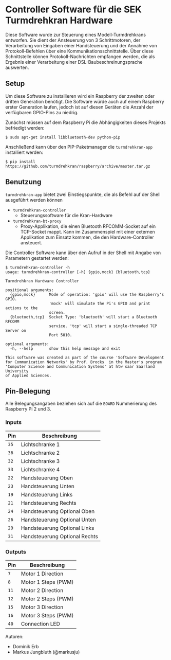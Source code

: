 # Controller Software für die SEK Turmdrehkran Hardware
Diese Software wurde zur Steuerung eines Modell-Turmdrehkrans entworfen. Sie dient der Ansteuerung von 3 Schrittmotoren, der Verarbeitung von Eingaben einer Handsteuerung und der Annahme von Protokoll-Befehlen über eine Kommunikationsschnittstelle. Über diese Schnittstelle können Protokoll-Nachrichten empfangen werden, die als Ergebnis einer Verarbeitung einer DSL-Baubeschreinungsprache auswerten.

## Setup
Um diese Software zu installieren wird ein Raspberry der zweiten oder dritten Generation benötigt.
Die Software würde auch auf einem Raspberry erster Generation laufen, jedoch ist auf diesen Geräten die Anzahl der verfügbaren GPIO-Pins zu niedrig.

Zunächst müssen auf dem Raspberry Pi die Abhängigkeiten dieses Projekts befriedigt werden:
```
$ sudo apt-get install libbluetooth-dev python-pip
```
Anschließend kann über den PIP-Paketmanager die `turmdrehkran-app` installiert werden:
```
$ pip install https://github.com/turmdrehkran/raspberry/archive/master.tar.gz
```
## Benutzung
`turmdrehkran-app` bietet zwei Einstiegspunkte, die als Befehl auf der Shell ausgeführt werden können
* `turmdrehkran-controller`
    * Steuerungssoftware für die Kran-Hardware 
* `turmdrehkran-bt-proxy`
    * Proxy-Applikation, die einen Bluetooth RFCOMM-Socket auf ein TCP-Socket mappt. Kann im Zusammenspiel mit einer externen Applikation zum Einsatz kommen, die den Hardware-Controller ansteuert. 

Die Controller Software kann über den Aufruf in der Shell mit Angabe von Parametern gestartet werden:
```
$ turmdrehkran-controller -h
usage: turmdrehkran-controller [-h] {gpio,mock} {bluetooth,tcp}

Turmdrehkran Hardware Controller

positional arguments:
  {gpio,mock}      Mode of operation: 'gpio' will use the Raspberry's GPIO.
                   'mock' will simulate the Pi's GPIO and print actions to the
                   screen.
  {bluetooth,tcp}  Socket Type: 'bluetooth' will start a Bluetooth RFCOMM
                   service. 'tcp' will start a single-threaded TCP Server on
                   Port 5010.

optional arguments:
  -h, --help       show this help message and exit

This software was created as part of the course 'Software Development for Communication Networks' by Prof. Brocks  in the Master's program
'Computer Science and Communication Systems' at htw saar Saarland University
of Applied Sciences.
```
## Pin-Belegung
Alle Belegungsangaben beziehen sich auf die `BOARD` Nummerierung des Raspberry Pi 2 und 3.
### Inputs
| Pin | Beschreibung |
| --- | --- |
| `35` | Lichtschranke 1 |
| `36` | Lichtschranke 2 |
| `32` | Lichtschranke 3  |
| `33` | Lichtschranke 4  |
| `22` | Handsteuerung Oben  |
| `23` | Handsteuerung Unten  |
| `19` | Handsteuerung Links |
| `21` | Handsteuerung Rechts  |
| `24` | Handsteuerung Optional Oben  |
| `26` | Handsteuerung Optional Unten  |
| `29` | Handsteuerung Optional Links  |
| `31` | Handsteuerung Optional Rechts  |

### Outputs
| Pin | Beschreibung |
| --- | --- |
| `7` | Motor 1 Direction |
| `8` | Motor 1 Steps (PWM) |
| `11` | Motor 2 Direction |
| `12` | Motor 2 Steps (PWM) |
| `15` | Motor 3 Direction |
| `16` | Motor 3 Steps (PWM) |
| `40` | Connection LED |

Autoren: 
* Dominik Erb
* Markus Jungbluth (@markusju)
